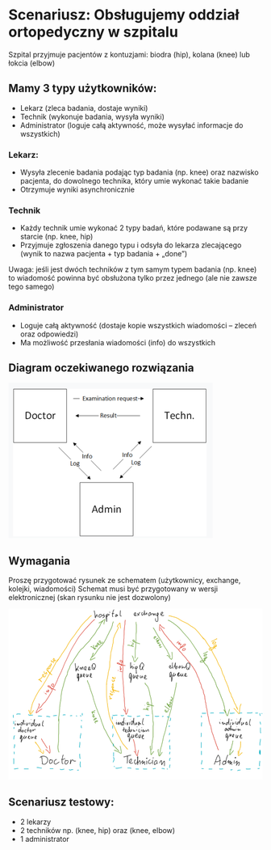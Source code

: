 # Scenariusz: Obsługujemy oddział ortopedyczny w szpitalu

Szpital przyjmuje pacjentów z kontuzjami: biodra (hip), kolana (knee) lub łokcia (elbow)

## Mamy 3 typy użytkowników:

- Lekarz (zleca badania, dostaje wyniki)
- Technik (wykonuje badania, wysyła wyniki)
- Administrator (loguje całą aktywność, może wysyłać informacje do wszystkich)


### Lekarz:

- Wysyła zlecenie badania podając typ badania (np. knee) oraz nazwisko pacjenta, do dowolnego technika, który umie wykonać takie badanie
- Otrzymuje wyniki asynchronicznie

### Technik

- Każdy technik umie wykonać 2 typy badań, które podawane są przy starcie (np. knee, hip)
- Przyjmuje zgłoszenia danego typu i odsyła do lekarza zlecającego (wynik to nazwa pacjenta + typ badania + „done”)

Uwaga: jeśli jest dwóch techników z tym samym typem badania (np. knee) to wiadomość powinna być obsłużona tylko przez jednego (ale nie zawsze tego samego)

### Administrator

- Loguje całą aktywność (dostaje kopie wszystkich wiadomości – zleceń oraz odpowiedzi)
- Ma możliwość przesłania wiadomości (info) do wszystkich

## Diagram oczekiwanego rozwiązania

![Diagram](task_diagram.png)

## Wymagania

Proszę przygotować rysunek ze schematem (użytkownicy, exchange, kolejki, wiadomości)
Schemat musi być przygotowany w wersji elektronicznej (skan rysunku nie jest dozwolony)

![Schema](schema.png)

## Scenariusz testowy:

- 2 lekarzy
- 2 techników np. (knee, hip) oraz (knee, elbow)
- 1 administrator




